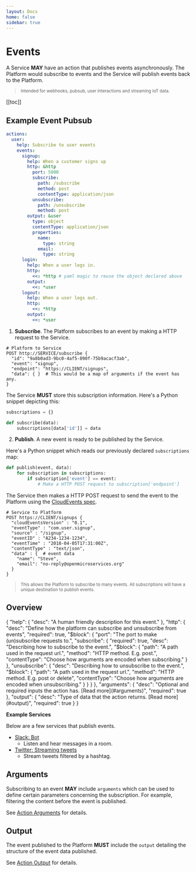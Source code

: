 ```yaml
---
layout: Docs
home: false
sidebar: true
---
```


# Events

<!-- TODO a nice svg illustration showing how this works -->

A Service **MAY** have an action that publishes events asynchronously. The
Platform would subscribe to events and the Service will publish events back to
the Platform.

> <small>Intended for webhooks, pubsub, user interactions and streaming IoT
> data.</small>

[[toc]]

## Example Event Pubsub

```yaml {5,24,30}
actions:
  user:
    help: Subscribe to user events
    events:
      signup:
        help: When a customer signs up
        http: &http
          port: 5000
          subscribe:
            path: /subscribe
            method: post
            contentType: application/json
          unsubscribe:
            path: /unsubscribe
            method: post
        output: &user
          type: object
          contentType: application/json
          properties:
            name:
              type: string
            email:
              type: string
      login:
        help: When a user logs in.
        http:
          <<: *http # yaml magic to reuse the object declared above
        output:
          <<: *user
      logout:
        help: When a user logs out.
        http:
          <<: *http
        output:
          <<: *user
```

1. **Subscribe**. The Platform subscribes to an event by making a HTTP request
   to the Service.

```shell
# Platform to Service
POST http://SERVICE/subscribe {
  "id": "9a8b0ad3-9bc0-4af5-890f-75b9acacf3ab",
  "event": "signup",
  "endpoint": "https://CLIENT/signups",
  "data": { }  # This would be a map of arguments if the event has any.
}
```

The Service **MUST** store this subscription information. Here's a Python
snippet depicting this:

```python
subscriptions = {}

def subscribe(data):
    subscriptions[data['id']] = data
```

2. **Publish**. A new event is ready to be published by the Service.

Here's a Python snippet which reads our previously declared `subscriptions` map:

```python
def publish(event, data):
    for subscription in subscriptions:
        if subscription['event'] == event:
            # Make a HTTP POST request to subscription['endpoint']
```

The Service then makes a HTTP POST request to send the event to the Platform
using the [CloudEvents spec](https://github.com/cloudevents/spec).

```shell
# Service to Platform
POST https://CLIENT/signups {
  "cloudEventsVersion" : "0.1",
  "eventType" : "com.user.signup",
  "source" : "/signup",
  "eventID" : "A234-1234-1234",
  "eventTime" : "2018-04-05T17:31:00Z",
  "contentType" : "text/json",
  "data" : {  # event data
    "name": "Steve",
    "email": "no-reply@openmicroservices.org"
  }
}
```

> <small>This allows the Platform to subscribe to many events. All subscriptions
> will have a unique destination to publish events.</small>

## Overview

<json-table>
<p>
{
  "help": {
    "desc": "A human friendly description for this event."    
  },
  "http": {
    "desc": "Define how the platform can subscribe and unsubscribe from events",
    "required": true,
    "$block": {
      "port": "The port to make (un)subscribe requests to.",
      "subscribe": {
        "required": true,
        "desc": "Describing how to subscribe to the event.",
        "$block": {
          "path": "A path used in the request url.",
          "method": "HTTP method. E.g. post.",
          "contentType": "Choose how arguments are encoded when subscribing."
        }
      },
      "unsubscribe": {
        "desc": "Describing how to unsubscribe to the event.",
        "$block": {
          "path": "A path used in the request url.",
          "method": "HTTP method. E.g. post or delete",
          "contentType": "Choose how arguments are encoded when unsubscribing."
        }
      }
    }
  },
  "arguments": {
      "desc": "Optional and required inputs the action has. [Read more](#arguments)",
      "required": true
  },
  "output": {
      "desc": "Type of data that the action returns. [Read more](#output)",
      "required": true
  }
}
</p>
</json-table>

**Example Services**

Below are a few services that publish events.

- [Slack: Bot](https://github.com/microservice/slack/blob/master/microservice.yml)
  - Listen and hear messages in a room.
- [Twitter: Streaming tweets](https://github.com/microservice/twitter/blob/master/microservice.yml)
  - Stream tweets filtered by a hashtag.

## Arguments

<SBadge text="actions.$.events.$.arguments" type="info"/>

Subscribing to an event **MAY** include `arguments` which can be used to define
certain parameters concerning the subscription. For example, filtering the
content before the event is published.

See [Action Arguments](/schema/actions/#arguments) for details.

## Output

<SBadge text="actions.$.events.$.output" type="info"/>

The event published to the Platform **MUST** include the `output` detailing the
structure of the event data published.

See [Action Output](/schema/actions/#output) for details.
